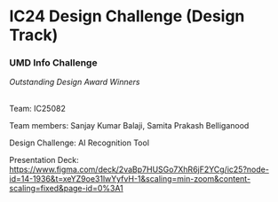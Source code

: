 <h1>IC24 Design Challenge (Design Track)</h1>
<h3>UMD Info Challenge</h3>
<i>Outstanding Design Award Winners</i><br><br>

Team: IC25082

Team members: Sanjay Kumar Balaji, Samita Prakash Belliganood

Design Challenge: AI Recognition Tool


Presentation Deck: https://www.figma.com/deck/2vaBp7HUSGo7XhR6jF2YCg/ic25?node-id=14-1936&t=xeYZ9oe31lwYyfvH-1&scaling=min-zoom&content-scaling=fixed&page-id=0%3A1
